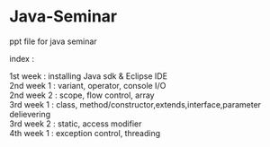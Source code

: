 # Java-Seminar
<p>ppt file for java seminar</p>

<p>index :</p>
1st week 	: installing Java sdk & Eclipse IDE<br>
2nd week 1	: variant, operator, console I/O<br>
2nd week 2	: scope, flow control, array<br>
3rd week 1	: class, method/constructor,extends,interface,parameter delievering<br>
3rd week 2	: static, access modifier<br>
4th week 1	: exception control, threading<br>